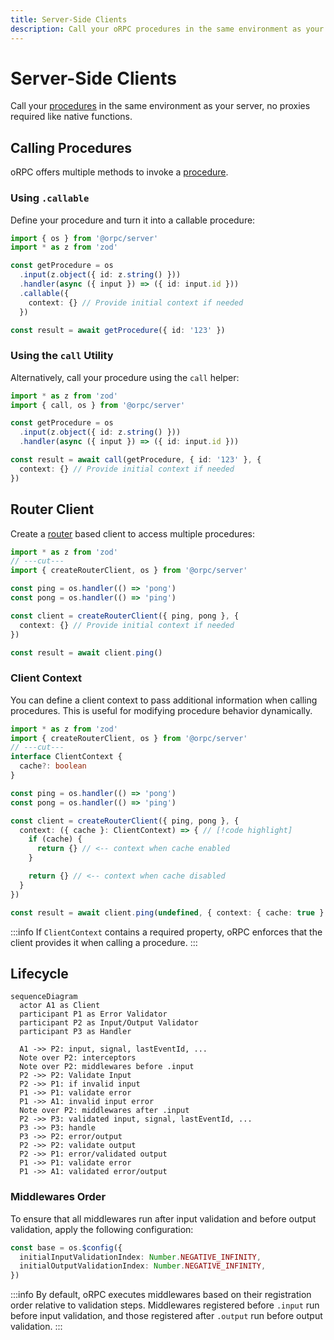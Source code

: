 ```yaml
---
title: Server-Side Clients
description: Call your oRPC procedures in the same environment as your server like native functions.
---
```


# Server-Side Clients

Call your [procedures](/docs/procedure) in the same environment as your server, no proxies required like native functions.

## Calling Procedures

oRPC offers multiple methods to invoke a [procedure](/docs/procedure).

### Using `.callable`

Define your procedure and turn it into a callable procedure:

```ts twoslash
import { os } from '@orpc/server'
import * as z from 'zod'

const getProcedure = os
  .input(z.object({ id: z.string() }))
  .handler(async ({ input }) => ({ id: input.id }))
  .callable({
    context: {} // Provide initial context if needed
  })

const result = await getProcedure({ id: '123' })
```

### Using the `call` Utility

Alternatively, call your procedure using the `call` helper:

```ts twoslash
import * as z from 'zod'
import { call, os } from '@orpc/server'

const getProcedure = os
  .input(z.object({ id: z.string() }))
  .handler(async ({ input }) => ({ id: input.id }))

const result = await call(getProcedure, { id: '123' }, {
  context: {} // Provide initial context if needed
})
```

## Router Client

Create a [router](/docs/router) based client to access multiple procedures:

```ts twoslash
import * as z from 'zod'
// ---cut---
import { createRouterClient, os } from '@orpc/server'

const ping = os.handler(() => 'pong')
const pong = os.handler(() => 'ping')

const client = createRouterClient({ ping, pong }, {
  context: {} // Provide initial context if needed
})

const result = await client.ping()
```

### Client Context

You can define a client context to pass additional information when calling procedures. This is useful for modifying procedure behavior dynamically.

```ts twoslash
import * as z from 'zod'
import { createRouterClient, os } from '@orpc/server'
// ---cut---
interface ClientContext {
  cache?: boolean
}

const ping = os.handler(() => 'pong')
const pong = os.handler(() => 'ping')

const client = createRouterClient({ ping, pong }, {
  context: ({ cache }: ClientContext) => { // [!code highlight]
    if (cache) {
      return {} // <-- context when cache enabled
    }

    return {} // <-- context when cache disabled
  }
})

const result = await client.ping(undefined, { context: { cache: true } })
```

:::info
If `ClientContext` contains a required property, oRPC enforces that the client provides it when calling a procedure.
:::

## Lifecycle

```mermaid
sequenceDiagram
  actor A1 as Client
  participant P1 as Error Validator
  participant P2 as Input/Output Validator
  participant P3 as Handler

  A1 ->> P2: input, signal, lastEventId, ...
  Note over P2: interceptors
  Note over P2: middlewares before .input
  P2 ->> P2: Validate Input
  P2 ->> P1: if invalid input
  P1 ->> P1: validate error
  P1 ->> A1: invalid input error
  Note over P2: middlewares after .input
  P2 ->> P3: validated input, signal, lastEventId, ...
  P3 ->> P3: handle
  P3 ->> P2: error/output
  P2 ->> P2: validate output
  P2 ->> P1: error/validated output
  P1 ->> P1: validate error
  P1 ->> A1: validated error/output
```

### Middlewares Order

To ensure that all middlewares run after input validation and before output validation, apply the following configuration:

```ts
const base = os.$config({
  initialInputValidationIndex: Number.NEGATIVE_INFINITY,
  initialOutputValidationIndex: Number.NEGATIVE_INFINITY,
})
```

:::info
By default, oRPC executes middlewares based on their registration order relative to validation steps. Middlewares registered before `.input` run before input validation, and those registered after `.output` run before output validation.
:::
